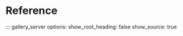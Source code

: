 # Reference

::: gallery_server
    options:
      show_root_heading: false
      show_source: true
